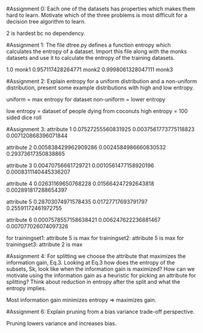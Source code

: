 #Assignment 0: Each one of the datasets has properties which makes them hard to learn. Motivate which of the three problems is most difficult for a decision tree algorithm to learn.

2 is hardest bc no dependency.  

#Assignment 1: The file dtree.py defines a function entropy which calculates the entropy of a dataset. Import this file along with the monks datasets and use it to calculate the entropy of the training datasets.

1.0 monk1
0.957117428264771 monk2
0.9998061328047111 monk3

#Assignment 2: Explain entropy for a uniform distribution and a non-uniform distribution, present some example distributions with high and low entropy.

uniform = max entropy for dataset
non-uniform = lower entropy

low entropy = dataset of people dying from coconuts
high entropy = 100 sided dice roll

#Assignment 3: 
attribute  1
0.07527255560831925
0.0037561773775118823
0.007120868396071844

attribute  2
0.005838429962909286
0.0024584986660830532
0.29373617350838865

attribute  3
0.00470756661729721
0.0010561477158920196
0.0008311140445336207

attribute  4
0.02631169650768228
0.015664247292643818
0.002891817288654397

attribute  5
0.28703074971578435
0.01727717693791797
0.25591172461972755

attribute  6
0.0007578557158638421
0.006247622236881467
0.007077026074097326

for trainingset1: attribute 5 is max
for trainingset2: attribute 5 is max
for trainingset3: attribute 2 is max

#Assignment 4: For splitting we choose the attribute that maximizes the information gain, Eq.3. Looking at Eq.3 how does the entropy of the subsets, Sk, look like when the information gain is maximized? How can we motivate using the information gain as a heuristic for picking an attribute for splitting? Think about reduction in entropy after the split and what the entropy implies.

Most information gain minimizes entropy => maximizes gain.


#Assignment 6: Explain pruning from a bias variance trade-off perspective.

Pruning lowers variance and increases bias.

